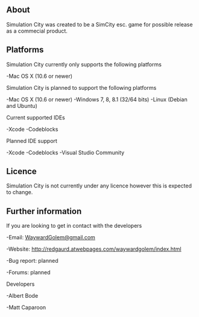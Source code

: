About
-----

Simulation City was created to be a SimCity esc. game for possible release as a commecial product.


Platforms
---------

Simulation City currently only supports the following platforms

-Mac OS X (10.6 or newer)

Simulation City is planned to support the following platforms

-Mac OS X (10.6 or newer)
-Windows 7, 8, 8.1 (32/64 bits)
-Linux (Debian and Ubuntu)

Current supported IDEs

-Xcode
-Codeblocks

Planned IDE support

-Xcode
-Codeblocks
-Visual Studio Community


Licence
-------

Simulation City is not currently under any licence however this is expected to change.


Further information
-------------------

If you are looking to get in contact with the  developers

-Email: WaywardGolem@gmail.com

-Website: http://redgaurd.atwebpages.com/waywardgolem/index.html

-Bug report: planned

-Forums: planned

Developers

-Albert Bode

-Matt Caparoon
